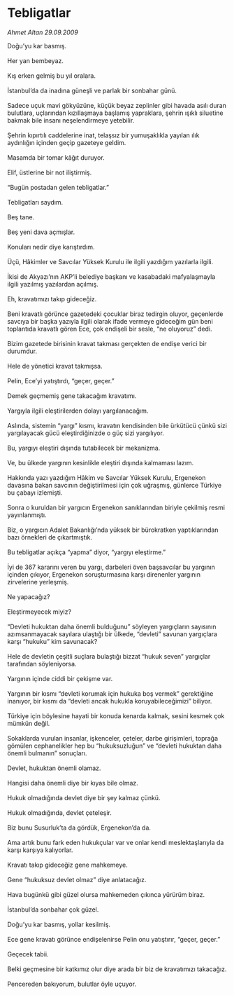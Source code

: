# Tebligatlar

*Ahmet Altan 29.09.2009*

<div class="taraf_structure_2col_1zq">
<div class="margen_n">



 <p>Doğu’yu kar basmış. <br/><br/>Her yan bembeyaz. <br/><br/>Kış erken gelmiş bu yıl oralara. <br/><br/>İstanbul’da da inadına güneşli ve parlak bir sonbahar günü. <br/><br/>Sadece uçuk mavi gökyüzüne, küçük beyaz zeplinler gibi havada asılı duran bulutlara, uçlarından kızıllaşmaya başlamış yapraklara, şehrin ışıklı siluetine bakmak bile insanı neşelendirmeye yetebilir. <br/><br/>Şehrin kıpırtılı caddelerine inat, telaşsız bir yumuşaklıkla yayılan ılık aydınlığın içinden geçip gazeteye geldim. <br/><br/>Masamda bir tomar kâğıt duruyor. <br/><br/>Elif, üstlerine bir not iliştirmiş. <br/><br/>“Bugün postadan gelen tebligatlar.” <br/><br/>Tebligatları saydım. <br/><br/>Beş tane. <br/><br/>Beş yeni dava açmışlar. <br/><br/>Konuları nedir diye karıştırdım. <br/><br/>Üçü, Hâkimler ve Savcılar Yüksek Kurulu ile ilgili yazdığım yazılarla ilgili. <br/><br/>İkisi de Akyazı’nın AKP’li belediye başkanı ve kasabadaki mafyalaşmayla ilgili yazılmış yazılardan açılmış. <br/><br/>Eh, kravatımızı takıp gideceğiz. <br/><br/>Beni kravatlı görünce gazetedeki çocuklar biraz tedirgin oluyor, geçenlerde savcıya bir başka yazıyla ilgili olarak ifade vermeye gideceğim gün beni toplantıda kravatlı gören Ece, çok endişeli bir sesle, “ne oluyoruz” dedi. <br/><br/>Bizim gazetede birisinin kravat takması gerçekten de endişe verici bir durumdur. <br/><br/>Hele de yönetici kravat takmışsa. <br/><br/>Pelin, Ece’yi yatıştırdı, “geçer, geçer.” <br/><br/>Demek geçmemiş gene takacağım kravatımı. <br/><br/>Yargıyla ilgili eleştirilerden dolayı yargılanacağım. <br/><br/>Aslında, sistemin “yargı” kısmı, kravatın kendisinden bile ürkütücü çünkü sizi yargılayacak gücü eleştirdiğinizde o güç sizi yargılıyor. <br/><br/>Bu, yargıyı eleştiri dışında tutabilecek bir mekanizma. <br/><br/>Ve, bu ülkede yargının kesinlikle eleştiri dışında kalmaması lazım. <br/><br/>Hakkında yazı yazdığım Hâkim ve Savcılar Yüksek Kurulu, Ergenekon davasına bakan savcının değiştirilmesi için çok uğraşmış, günlerce Türkiye bu çabayı izlemişti. <br/><br/>Sonra o kuruldan bir yargıcın Ergenekon sanıklarından biriyle çekilmiş resmi yayınlanmıştı. <br/><br/>Biz, o yargıcın Adalet Bakanlığı’nda yüksek bir bürokratken yaptıklarından bazı örnekleri de çıkartmıştık. <br/><br/>Bu tebligatlar açıkça “yapma” diyor, “yargıyı eleştirme.” <br/><br/>İyi de 367 kararını veren bu yargı, darbeleri öven başsavcılar bu yargının içinden çıkıyor, Ergenekon soruşturmasına karşı direnenler yargının zirvelerine yerleşmiş. <br/><br/>Ne yapacağız? <br/><br/>Eleştirmeyecek miyiz? <br/><br/>“Devleti hukuktan daha önemli bulduğunu” söyleyen yargıçların sayısının azımsanmayacak sayılara ulaştığı bir ülkede, “devleti” savunan yargıçlara karşı “hukuku” kim savunacak? <br/><br/>Hele de devletin çeşitli suçlara bulaştığı bizzat “hukuk seven” yargıçlar tarafından söyleniyorsa. <br/><br/>Yargının içinde ciddi bir çekişme var. <br/><br/>Yargının bir kısmı “devleti korumak için hukuka boş vermek” gerektiğine inanıyor, bir kısmı da “devleti ancak hukukla koruyabileceğimizi” biliyor. <br/><br/>Türkiye için böylesine hayati bir konuda kenarda kalmak, sesini kesmek çok mümkün değil. <br/><br/>Sokaklarda vurulan insanlar, işkenceler, çeteler, darbe girişimleri, toprağa gömülen cephanelikler hep bu “hukuksuzluğun” ve “devleti hukuktan daha önemli bulmanın” sonuçları. <br/><br/>Devlet, hukuktan önemli olamaz. <br/><br/>Hangisi daha önemli diye bir kıyas bile olmaz. <br/><br/>Hukuk olmadığında devlet diye bir şey kalmaz çünkü. <br/><br/>Hukuk olmadığında, devlet çeteleşir. <br/><br/>Biz bunu Susurluk’ta da gördük, Ergenekon’da da. <br/><br/>Ama artık bunu fark eden hukukçular var ve onlar kendi meslektaşlarıyla da karşı karşıya kalıyorlar. <br/><br/>Kravatı takıp gideceğiz gene mahkemeye. <br/><br/>Gene “hukuksuz devlet olmaz” diye anlatacağız. <br/><br/>Hava bugünkü gibi güzel olursa mahkemeden çıkınca yürürüm biraz. <br/><br/>İstanbul’da sonbahar çok güzel. <br/><br/>Doğu’yu kar basmış, yollar kesilmiş. <br/><br/>Ece gene kravatı görünce endişelenirse Pelin onu yatıştırır, “geçer, geçer.” <br/><br/>Geçecek tabii. <br/><br/>Belki geçmesine bir katkımız olur diye arada bir biz de kravatımızı takacağız. <br/><br/>Pencereden bakıyorum, bulutlar öyle uçuyor.</p>
<br/>
<br/>
<br/>



<br/>


<div id="taraf_not">
</div>

</div>


</div>
